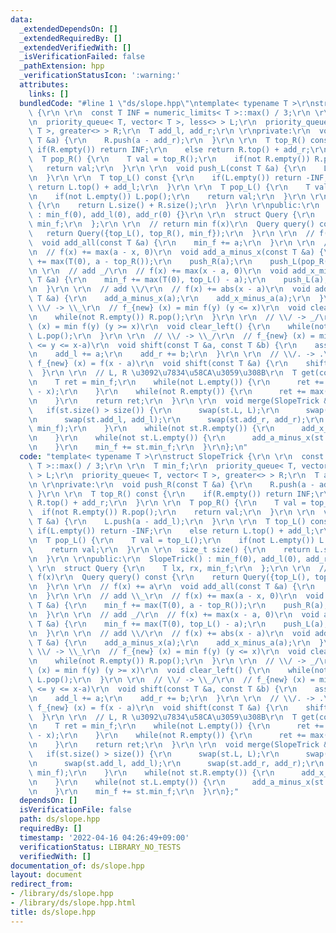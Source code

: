 ```yaml
---
data:
  _extendedDependsOn: []
  _extendedRequiredBy: []
  _extendedVerifiedWith: []
  _isVerificationFailed: false
  _pathExtension: hpp
  _verificationStatusIcon: ':warning:'
  attributes:
    links: []
  bundledCode: "#line 1 \"ds/slope.hpp\"\ntemplate< typename T >\r\nstruct SlopeTrick\
    \ {\r\n \r\n  const T INF = numeric_limits< T >::max() / 3;\r\n \r\n  T min_f;\r\
    \n  priority_queue< T, vector< T >, less<> > L;\r\n  priority_queue< T, vector<\
    \ T >, greater<> > R;\r\n  T add_l, add_r;\r\n \r\nprivate:\r\n  void push_R(const\
    \ T &a) {\r\n    R.push(a - add_r);\r\n  }\r\n \r\n  T top_R() const {\r\n   \
    \ if(R.empty()) return INF;\r\n    else return R.top() + add_r;\r\n  }\r\n \r\n\
    \  T pop_R() {\r\n    T val = top_R();\r\n    if(not R.empty()) R.pop();\r\n \
    \   return val;\r\n  }\r\n \r\n  void push_L(const T &a) {\r\n    L.push(a - add_l);\r\
    \n  }\r\n \r\n  T top_L() const {\r\n    if(L.empty()) return -INF;\r\n    else\
    \ return L.top() + add_l;\r\n  }\r\n \r\n  T pop_L() {\r\n    T val = top_L();\r\
    \n    if(not L.empty()) L.pop();\r\n    return val;\r\n  }\r\n \r\n  size_t size()\
    \ {\r\n    return L.size() + R.size();\r\n  }\r\n \r\npublic:\r\n  SlopeTrick()\
    \ : min_f(0), add_l(0), add_r(0) {}\r\n \r\n  struct Query {\r\n    T lx, rx,\
    \ min_f;\r\n  };\r\n \r\n  // return min f(x)\r\n  Query query() const {\r\n \
    \   return Query({top_L(), top_R(), min_f});\r\n  }\r\n \r\n  // f(x) += a\r\n\
    \  void add_all(const T &a) {\r\n    min_f += a;\r\n  }\r\n \r\n  // add \\_\r\
    \n  // f(x) += max(a - x, 0)\r\n  void add_a_minus_x(const T &a) {\r\n    min_f\
    \ += max(T(0), a - top_R());\r\n    push_R(a);\r\n    push_L(pop_R());\r\n  }\r\
    \n \r\n  // add _/\r\n  // f(x) += max(x - a, 0)\r\n  void add_x_minus_a(const\
    \ T &a) {\r\n    min_f += max(T(0), top_L() - a);\r\n    push_L(a);\r\n    push_R(pop_L());\r\
    \n  }\r\n \r\n  // add \\/\r\n  // f(x) += abs(x - a)\r\n  void add_abs(const\
    \ T &a) {\r\n    add_a_minus_x(a);\r\n    add_x_minus_a(a);\r\n  }\r\n \r\n  //\
    \ \\/ -> \\_\r\n  // f_{new} (x) = min f(y) (y <= x)\r\n  void clear_right() {\r\
    \n    while(not R.empty()) R.pop();\r\n  }\r\n \r\n  // \\/ -> _/\r\n  // f_{new}\
    \ (x) = min f(y) (y >= x)\r\n  void clear_left() {\r\n    while(not L.empty())\
    \ L.pop();\r\n  }\r\n \r\n  // \\/ -> \\_/\r\n  // f_{new} (x) = min f(y) (x-b\
    \ <= y <= x-a)\r\n  void shift(const T &a, const T &b) {\r\n    assert(a <= b);\r\
    \n    add_l += a;\r\n    add_r += b;\r\n  }\r\n \r\n  // \\/. -> .\\/\r\n  //\
    \ f_{new} (x) = f(x - a)\r\n  void shift(const T &a) {\r\n    shift(a, a);\r\n\
    \  }\r\n \r\n  // L, R \u3092\u7834\u58CA\u3059\u308B\r\n  T get(const T &x) {\r\
    \n    T ret = min_f;\r\n    while(not L.empty()) {\r\n      ret += max(T(0), pop_L()\
    \ - x);\r\n    }\r\n    while(not R.empty()) {\r\n      ret += max(T(0), x - pop_R());\r\
    \n    }\r\n    return ret;\r\n  }\r\n \r\n  void merge(SlopeTrick &st) {\r\n \
    \   if(st.size() > size()) {\r\n      swap(st.L, L);\r\n      swap(st.R, R);\r\
    \n      swap(st.add_l, add_l);\r\n      swap(st.add_r, add_r);\r\n      swap(st.min_f,\
    \ min_f);\r\n    }\r\n    while(not st.R.empty()) {\r\n      add_x_minus_a(st.pop_R());\r\
    \n    }\r\n    while(not st.L.empty()) {\r\n      add_a_minus_x(st.pop_L());\r\
    \n    }\r\n    min_f += st.min_f;\r\n  }\r\n};\n"
  code: "template< typename T >\r\nstruct SlopeTrick {\r\n \r\n  const T INF = numeric_limits<\
    \ T >::max() / 3;\r\n \r\n  T min_f;\r\n  priority_queue< T, vector< T >, less<>\
    \ > L;\r\n  priority_queue< T, vector< T >, greater<> > R;\r\n  T add_l, add_r;\r\
    \n \r\nprivate:\r\n  void push_R(const T &a) {\r\n    R.push(a - add_r);\r\n \
    \ }\r\n \r\n  T top_R() const {\r\n    if(R.empty()) return INF;\r\n    else return\
    \ R.top() + add_r;\r\n  }\r\n \r\n  T pop_R() {\r\n    T val = top_R();\r\n  \
    \  if(not R.empty()) R.pop();\r\n    return val;\r\n  }\r\n \r\n  void push_L(const\
    \ T &a) {\r\n    L.push(a - add_l);\r\n  }\r\n \r\n  T top_L() const {\r\n   \
    \ if(L.empty()) return -INF;\r\n    else return L.top() + add_l;\r\n  }\r\n \r\
    \n  T pop_L() {\r\n    T val = top_L();\r\n    if(not L.empty()) L.pop();\r\n\
    \    return val;\r\n  }\r\n \r\n  size_t size() {\r\n    return L.size() + R.size();\r\
    \n  }\r\n \r\npublic:\r\n  SlopeTrick() : min_f(0), add_l(0), add_r(0) {}\r\n\
    \ \r\n  struct Query {\r\n    T lx, rx, min_f;\r\n  };\r\n \r\n  // return min\
    \ f(x)\r\n  Query query() const {\r\n    return Query({top_L(), top_R(), min_f});\r\
    \n  }\r\n \r\n  // f(x) += a\r\n  void add_all(const T &a) {\r\n    min_f += a;\r\
    \n  }\r\n \r\n  // add \\_\r\n  // f(x) += max(a - x, 0)\r\n  void add_a_minus_x(const\
    \ T &a) {\r\n    min_f += max(T(0), a - top_R());\r\n    push_R(a);\r\n    push_L(pop_R());\r\
    \n  }\r\n \r\n  // add _/\r\n  // f(x) += max(x - a, 0)\r\n  void add_x_minus_a(const\
    \ T &a) {\r\n    min_f += max(T(0), top_L() - a);\r\n    push_L(a);\r\n    push_R(pop_L());\r\
    \n  }\r\n \r\n  // add \\/\r\n  // f(x) += abs(x - a)\r\n  void add_abs(const\
    \ T &a) {\r\n    add_a_minus_x(a);\r\n    add_x_minus_a(a);\r\n  }\r\n \r\n  //\
    \ \\/ -> \\_\r\n  // f_{new} (x) = min f(y) (y <= x)\r\n  void clear_right() {\r\
    \n    while(not R.empty()) R.pop();\r\n  }\r\n \r\n  // \\/ -> _/\r\n  // f_{new}\
    \ (x) = min f(y) (y >= x)\r\n  void clear_left() {\r\n    while(not L.empty())\
    \ L.pop();\r\n  }\r\n \r\n  // \\/ -> \\_/\r\n  // f_{new} (x) = min f(y) (x-b\
    \ <= y <= x-a)\r\n  void shift(const T &a, const T &b) {\r\n    assert(a <= b);\r\
    \n    add_l += a;\r\n    add_r += b;\r\n  }\r\n \r\n  // \\/. -> .\\/\r\n  //\
    \ f_{new} (x) = f(x - a)\r\n  void shift(const T &a) {\r\n    shift(a, a);\r\n\
    \  }\r\n \r\n  // L, R \u3092\u7834\u58CA\u3059\u308B\r\n  T get(const T &x) {\r\
    \n    T ret = min_f;\r\n    while(not L.empty()) {\r\n      ret += max(T(0), pop_L()\
    \ - x);\r\n    }\r\n    while(not R.empty()) {\r\n      ret += max(T(0), x - pop_R());\r\
    \n    }\r\n    return ret;\r\n  }\r\n \r\n  void merge(SlopeTrick &st) {\r\n \
    \   if(st.size() > size()) {\r\n      swap(st.L, L);\r\n      swap(st.R, R);\r\
    \n      swap(st.add_l, add_l);\r\n      swap(st.add_r, add_r);\r\n      swap(st.min_f,\
    \ min_f);\r\n    }\r\n    while(not st.R.empty()) {\r\n      add_x_minus_a(st.pop_R());\r\
    \n    }\r\n    while(not st.L.empty()) {\r\n      add_a_minus_x(st.pop_L());\r\
    \n    }\r\n    min_f += st.min_f;\r\n  }\r\n};"
  dependsOn: []
  isVerificationFile: false
  path: ds/slope.hpp
  requiredBy: []
  timestamp: '2022-04-16 04:26:49+09:00'
  verificationStatus: LIBRARY_NO_TESTS
  verifiedWith: []
documentation_of: ds/slope.hpp
layout: document
redirect_from:
- /library/ds/slope.hpp
- /library/ds/slope.hpp.html
title: ds/slope.hpp
---
```


